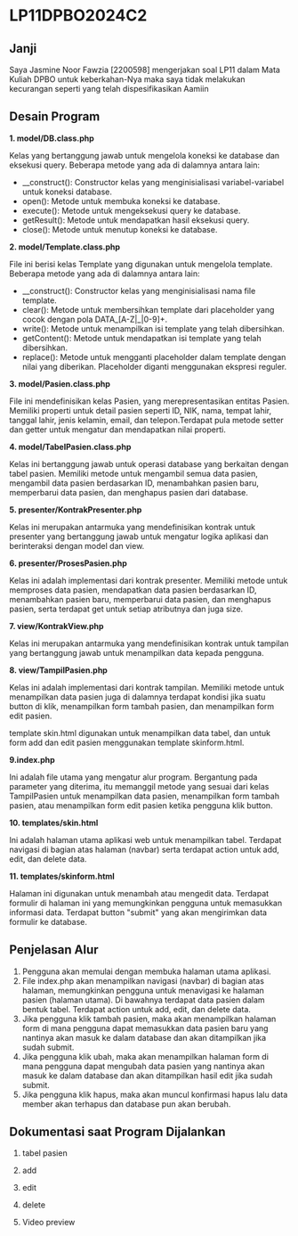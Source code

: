 # LP11DPBO2024C2

## Janji
Saya Jasmine Noor Fawzia [2200598] mengerjakan soal LP11 dalam Mata Kuliah DPBO untuk keberkahan-Nya maka saya tidak melakukan kecurangan seperti yang telah dispesifikasikan Aamiin

## Desain Program
**1. model/DB.class.php**

Kelas yang bertanggung jawab untuk mengelola koneksi ke database dan eksekusi query. Beberapa metode yang ada di dalamnya antara lain:
- __construct(): Constructor kelas yang menginisialisasi variabel-variabel untuk koneksi database.
- open(): Metode untuk membuka koneksi ke database.
- execute(): Metode untuk mengeksekusi query ke database.
- getResult(): Metode untuk mendapatkan hasil eksekusi query.
- close(): Metode untuk menutup koneksi ke database.

**2. model/Template.class.php**

File ini berisi kelas Template yang digunakan untuk mengelola template. Beberapa metode yang ada di dalamnya antara lain:
- __construct(): Constructor kelas yang menginisialisasi nama file template.
- clear(): Metode untuk membersihkan template dari placeholder yang cocok dengan pola DATA_[A-Z|_|0-9]+.
- write(): Metode untuk menampilkan isi template yang telah dibersihkan.
- getContent(): Metode untuk mendapatkan isi template yang telah dibersihkan.
- replace(): Metode untuk mengganti placeholder dalam template dengan nilai yang diberikan. Placeholder diganti menggunakan ekspresi reguler.

**3. model/Pasien.class.php**

File ini mendefinisikan kelas Pasien, yang merepresentasikan entitas Pasien. Memiliki properti untuk detail pasien seperti ID, NIK, nama, tempat lahir, tanggal lahir, jenis kelamin, email, dan telepon.Terdapat pula metode setter dan getter untuk mengatur dan mendapatkan nilai properti.

**4. model/TabelPasien.class.php**

Kelas ini bertanggung jawab untuk operasi database yang berkaitan dengan tabel pasien. Memiliki metode untuk mengambil semua data pasien, mengambil data pasien berdasarkan ID, menambahkan pasien baru, memperbarui data pasien, dan menghapus pasien dari database.

**5. presenter/KontrakPresenter.php**

Kelas ini merupakan antarmuka yang mendefinisikan kontrak untuk presenter yang bertanggung jawab untuk mengatur logika aplikasi dan berinteraksi dengan model dan view.

**6. presenter/ProsesPasien.php**

Kelas ini adalah implementasi dari kontrak presenter. Memiliki metode untuk memproses data pasien, mendapatkan data pasien berdasarkan ID, menambahkan pasien baru, memperbarui data pasien, dan menghapus pasien, serta terdapat get untuk setiap atributnya dan juga size.

**7. view/KontrakView.php**

Kelas ini merupakan antarmuka yang mendefinisikan kontrak untuk tampilan yang bertanggung jawab untuk menampilkan data kepada pengguna.

**8. view/TampilPasien.php**

Kelas ini adalah implementasi dari kontrak tampilan. Memiliki metode untuk menampilkan data pasien juga di dalamnya terdapat kondisi jika suatu button di klik, menampilkan form tambah pasien, dan menampilkan form edit pasien.

template skin.html digunakan untuk menampilkan data tabel, dan untuk form add dan edit pasien menggunakan template skinform.html.

**9.index.php**

Ini adalah file utama yang mengatur alur program. Bergantung pada parameter yang diterima, itu memanggil metode yang sesuai dari kelas TampilPasien untuk menampilkan data pasien, menampilkan form tambah pasien, atau menampilkan form edit pasien ketika pengguna klik button.

**10. templates/skin.html**

Ini adalah halaman utama aplikasi web untuk menampilkan tabel. Terdapat navigasi di bagian atas halaman (navbar) serta terdapat action untuk add, edit, dan delete data.

**11. templates/skinform.html**

Halaman ini digunakan untuk menambah atau mengedit data. Terdapat formulir di halaman ini yang memungkinkan pengguna untuk memasukkan informasi data. Terdapat button "submit" yang akan mengirimkan data formulir ke database.

## Penjelasan Alur
1. Pengguna akan memulai dengan membuka halaman utama aplikasi.
2. File index.php akan menampilkan navigasi (navbar) di bagian atas halaman, memungkinkan pengguna untuk menavigasi ke halaman pasien (halaman utama). Di bawahnya terdapat data pasien dalam bentuk tabel. Terdapat action untuk add, edit, dan delete data.
3. Jika pengguna klik tambah pasien, maka akan menampilkan halaman form di mana pengguna dapat memasukkan data pasien baru yang nantinya akan masuk ke dalam database dan akan ditampilkan jika sudah submit.
4. Jika pengguna klik ubah, maka akan menampilkan halaman form di mana pengguna dapat mengubah data pasien yang nantinya akan masuk ke dalam database dan akan ditampilkan hasil edit jika sudah submit.
5. Jika pengguna klik hapus, maka akan muncul konfirmasi hapus lalu data member akan terhapus dan database pun akan berubah.

## Dokumentasi saat Program Dijalankan
1. tabel pasien


2. add


3. edit 


4. delete


5. Video preview

